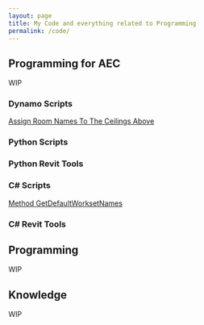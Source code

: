 ```yaml
---
layout: page
title: My Code and everything related to Programming
permalink: /code/
---
```


## Programming for AEC

WIP 

### Dynamo Scripts

[Assign Room Names To The Ceilings Above](https://w7k.pl/DynamoScript-AssignRoomToCeiling/)

### Python Scripts

### Python Revit Tools

### C# Scripts

[Method GetDefaultWorksetNames](https://w7k.pl/CSharp-GetDefaultWorksetNames/)  

### C# Revit Tools

## Programming

WIP

## Knowledge 

WIP

